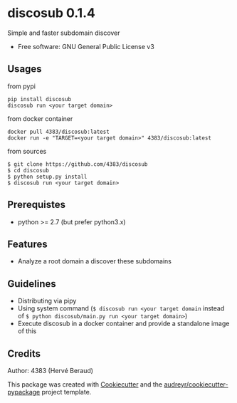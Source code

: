 # discosub 0.1.4

Simple and faster subdomain discover

* Free software: GNU General Public License v3

## Usages
from pypi
```shell
pip install discosub
discosub run <your target domain>
```

from docker container
```shell
docker pull 4383/discosub:latest
docker run -e "TARGET=<your target domain>" 4383/discosub:latest
```

from sources
```shell
$ git clone https://github.com/4383/discosub
$ cd discosub
$ python setup.py install
$ discosub run <your target domain>
```

## Prerequistes
* python >= 2.7 (but prefer python3.x)

## Features
* Analyze a root domain a discover these subdomains

## Guidelines
* Distributing via pipy
* Using system command (```$ discosub run <your target domain``` instead of ```$ python discosub/main.py run <your target domain>```)
* Execute discosub in a docker container and provide a standalone image of this

## Credits
Author: 4383 (Hervé Beraud)

This package was created with [Cookiecutter](https://github.com/audreyr/cookiecutter)
and the [audreyr/cookiecutter-pypackage](https://github.com/audreyr/cookiecutter-pypackage)
project template.
